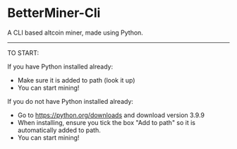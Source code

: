 # BetterMiner-Cli
A CLI based altcoin miner, made using Python.
*************
TO START:

If you have Python installed already:
- Make sure it is added to path (look it up)
- You can start mining!

If you do not have Python installed already:
- Go to https://python.org/downloads and download version 3.9.9
- When installing, ensure you tick the box "Add to path" so it is automatically added to path.
- You can start mining!
